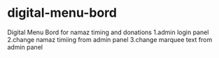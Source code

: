 # digital-menu-bord
Digital Menu Bord for namaz timing and donations
1.admin login panel
2.change namaz timiing from admin panel
3.change marquee text from admin panel
